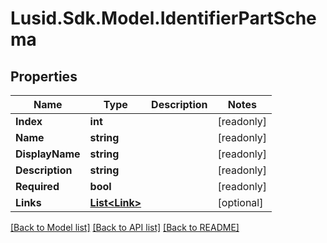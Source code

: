 # Lusid.Sdk.Model.IdentifierPartSchema
## Properties

Name | Type | Description | Notes
------------ | ------------- | ------------- | -------------
**Index** | **int** |  | [readonly] 
**Name** | **string** |  | [readonly] 
**DisplayName** | **string** |  | [readonly] 
**Description** | **string** |  | [readonly] 
**Required** | **bool** |  | [readonly] 
**Links** | [**List&lt;Link&gt;**](Link.md) |  | [optional] 

[[Back to Model list]](../README.md#documentation-for-models) [[Back to API list]](../README.md#documentation-for-api-endpoints) [[Back to README]](../README.md)

